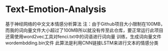 # Text-Emotion-Analysis
基于神经网络的中文文本情感分析算法
注：由于Github项目大小限制在100MB，而我的词向量文件大小超过了100MB所以就没有传至此仓库，要正常运行此项目还需使用word2vec工具对fenci.txt中的词语进行词向量
训练，生成词向量文件wordembdding.bin文件
此算法是利用CNN链接LSTM来进行文本的情感分类
